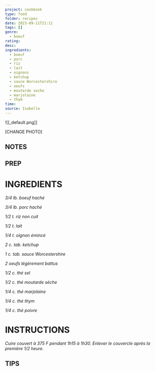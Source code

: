 ```yaml
---
project: cookbook
type: food
folder: recipes
date: 2023-09-11T21:11
tags: []
genre:
  - boeuf
rating: 
desc: 
ingredients:
  - boeuf
  - porc
  - riz
  - lait
  - oignons
  - ketchup
  - sauce Worcestershire
  - oeufs
  - moutarde seche
  - marjolaine
  - thym
time: 
source: Isabelle
---
```


![[_default.png]]

[CHANGE PHOTO]


## NOTES




## PREP


# INGREDIENTS

_3/4 lb. boeuf haché_

_3/4 lb. porc haché_

_1/2 t. riz non cuit_

_1/2 t. lait_

_1/4 t. oignon émincé_

_2 c. tab. ketchup_

_1 c. tab. sauce Worcestershire_

_2 oeufs légèrement battus_

_1/2 c. thé sel_

_1/2 c. thé moutarde sèche_

_1/4 c. thé marjolaine_

_1/4 c. thé thym_

_1/4 c. thé poivre_


# INSTRUCTIONS

_Cuire couvert à 375 F pendant 1h15 à 1h30._
_Enlever le couvercle après la première 1/2_
_heure._

## TIPS



